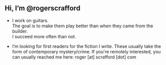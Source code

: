## Hi, I’m @rogerscrafford
- I work on guitars.  
  The goal is to make them play better than when they came from the builder.  
  I succeed more often than not.

- I’m looking for first readers for the fiction I write. These usually take the form of contemporary mystery/crime.
  If you're remotely interested, you can usually reached me here: roger [at] scrafford [dot] com

<!---
rogerscrafford/rogerscrafford is a ✨ special ✨ repository because its `README.md` (this file) appears on your GitHub profile.
You can click the Preview link to take a look at your changes.
--->
